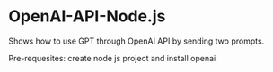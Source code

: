 # OpenAI-API-Node.js

Shows how to use GPT through OpenAI API by sending two prompts.

Pre-requesites: create node js project and install openai